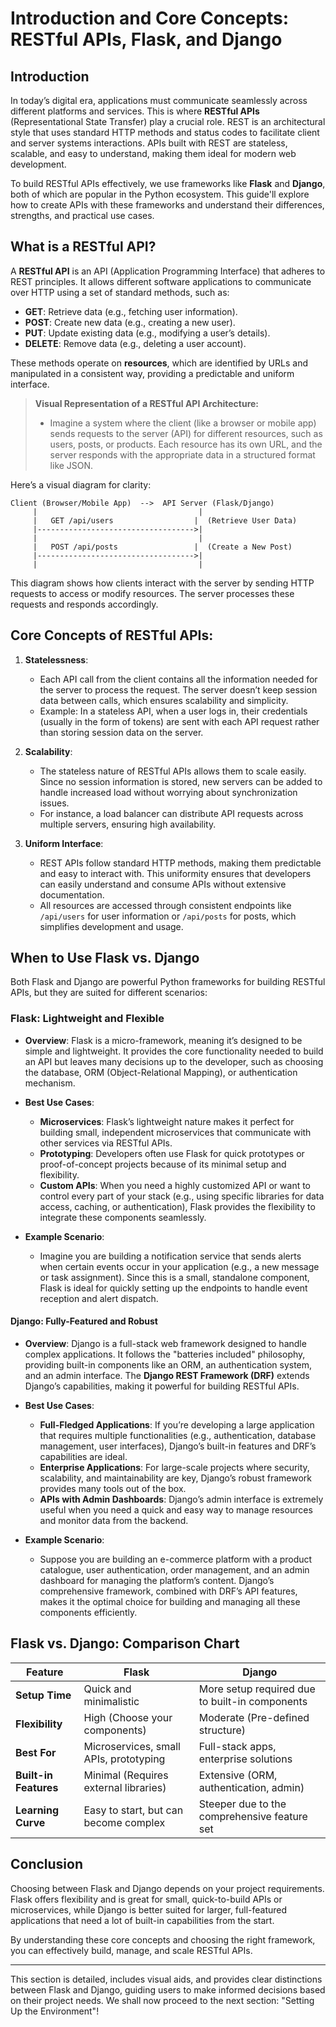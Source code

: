 # **Introduction and Core Concepts: RESTful APIs, Flask, and Django**

## **Introduction** 

In today’s digital era, applications must communicate seamlessly across different platforms and services. This is where **RESTful APIs** (Representational State Transfer) play a crucial role. REST is an architectural style that uses standard HTTP methods and status codes to facilitate client and server systems interactions. APIs built with REST are stateless, scalable, and easy to understand, making them ideal for modern web development.

To build RESTful APIs effectively, we use frameworks like **Flask** and **Django**, both of which are popular in the Python ecosystem. This guide'll explore how to create APIs with these frameworks and understand their differences, strengths, and practical use cases.

## **What is a RESTful API?**

A **RESTful API** is an API (Application Programming Interface) that adheres to REST principles. It allows different software applications to communicate over HTTP using a set of standard methods, such as:

- **GET**: Retrieve data (e.g., fetching user information).
- **POST**: Create new data (e.g., creating a new user).
- **PUT**: Update existing data (e.g., modifying a user’s details).
- **DELETE**: Remove data (e.g., deleting a user account).

These methods operate on **resources**, which are identified by URLs and manipulated in a consistent way, providing a predictable and uniform interface. 

> **Visual Representation of a RESTful API Architecture:**
> - Imagine a system where the client (like a browser or mobile app) sends requests to the server (API) for different resources, such as users, posts, or products. Each resource has its own URL, and the server responds with the appropriate data in a structured format like JSON.

Here’s a visual diagram for clarity:

```
Client (Browser/Mobile App)  -->  API Server (Flask/Django)
     |                                    |
     |   GET /api/users                  |  (Retrieve User Data)
     |----------------------------------->|
     |                                    |
     |   POST /api/posts                 |  (Create a New Post)
     |----------------------------------->|
     |                                    |
```

This diagram shows how clients interact with the server by sending HTTP requests to access or modify resources. The server processes these requests and responds accordingly.

## **Core Concepts of RESTful APIs:**

1. **Statelessness**:
   - Each API call from the client contains all the information needed for the server to process the request. The server doesn’t keep session data between calls, which ensures scalability and simplicity.
   - Example: In a stateless API, when a user logs in, their credentials (usually in the form of tokens) are sent with each API request rather than storing session data on the server.

2. **Scalability**:
   - The stateless nature of RESTful APIs allows them to scale easily. Since no session information is stored, new servers can be added to handle increased load without worrying about synchronization issues.
   - For instance, a load balancer can distribute API requests across multiple servers, ensuring high availability.

3. **Uniform Interface**:
   - REST APIs follow standard HTTP methods, making them predictable and easy to interact with. This uniformity ensures that developers can easily understand and consume APIs without extensive documentation.
   - All resources are accessed through consistent endpoints like `/api/users` for user information or `/api/posts` for posts, which simplifies development and usage.

## **When to Use Flask vs. Django**

Both Flask and Django are powerful Python frameworks for building RESTful APIs, but they are suited for different scenarios:

### **Flask**: Lightweight and Flexible
- **Overview**: Flask is a micro-framework, meaning it’s designed to be simple and lightweight. It provides the core functionality needed to build an API but leaves many decisions up to the developer, such as choosing the database, ORM (Object-Relational Mapping), or authentication mechanism.
- **Best Use Cases**:
  - **Microservices**: Flask’s lightweight nature makes it perfect for building small, independent microservices that communicate with other services via RESTful APIs.
  - **Prototyping**: Developers often use Flask for quick prototypes or proof-of-concept projects because of its minimal setup and flexibility.
  - **Custom APIs**: When you need a highly customized API or want to control every part of your stack (e.g., using specific libraries for data access, caching, or authentication), Flask provides the flexibility to integrate these components seamlessly.

- **Example Scenario**: 
  - Imagine you are building a notification service that sends alerts when certain events occur in your application (e.g., a new message or task assignment). Since this is a small, standalone component, Flask is ideal for quickly setting up the endpoints to handle event reception and alert dispatch.

#### **Django**: Fully-Featured and Robust
- **Overview**: Django is a full-stack web framework designed to handle complex applications. It follows the "batteries included" philosophy, providing built-in components like an ORM, an authentication system, and an admin interface. The **Django REST Framework (DRF)** extends Django’s capabilities, making it powerful for building RESTful APIs.
- **Best Use Cases**:
  - **Full-Fledged Applications**: If you’re developing a large application that requires multiple functionalities (e.g., authentication, database management, user interfaces), Django’s built-in features and DRF’s capabilities are ideal.
  - **Enterprise Applications**: For large-scale projects where security, scalability, and maintainability are key, Django’s robust framework provides many tools out of the box.
  - **APIs with Admin Dashboards**: Django’s admin interface is extremely useful when you need a quick and easy way to manage resources and monitor data from the backend.

- **Example Scenario**:
  - Suppose you are building an e-commerce platform with a product catalogue, user authentication, order management, and an admin dashboard for managing the platform’s content. Django’s comprehensive framework, combined with DRF’s API features, makes it the optimal choice for building and managing all these components efficiently.

## **Flask vs. Django: Comparison Chart**

| Feature                | Flask                                   | Django                                   |
|------------------------|-----------------------------------------|-----------------------------------------|
| **Setup Time**         | Quick and minimalistic                 | More setup required due to built-in components |
| **Flexibility**        | High (Choose your components)          | Moderate (Pre-defined structure)        |
| **Best For**           | Microservices, small APIs, prototyping | Full-stack apps, enterprise solutions   |
| **Built-in Features**  | Minimal (Requires external libraries)  | Extensive (ORM, authentication, admin)  |
| **Learning Curve**     | Easy to start, but can become complex  | Steeper due to the comprehensive feature set |

## **Conclusion**

Choosing between Flask and Django depends on your project requirements. Flask offers flexibility and is great for small, quick-to-build APIs or microservices, while Django is better suited for larger, full-featured applications that need a lot of built-in capabilities from the start.

By understanding these core concepts and choosing the right framework, you can effectively build, manage, and scale RESTful APIs. 

---

This section is detailed, includes visual aids, and provides clear distinctions between Flask and Django, guiding users to make informed decisions based on their project needs. We shall now proceed to the next section: "Setting Up the Environment"!
